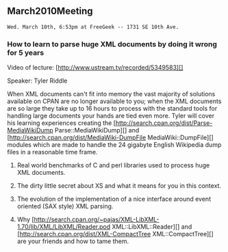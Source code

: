 ## March2010Meeting

    Wed. March 10th, 6:53pm at FreeGeek -- 1731 SE 10th Ave.

### How to learn to parse huge XML documents by doing it wrong for 5 years

Video of lecture: [http://www.ustream.tv/recorded/5349583][]

Speaker: Tyler Riddle

When XML documents can't fit into memory the vast majority of solutions available on CPAN are no longer available to you; when the XML documents are so large they take up to 16 hours to process with the standard tools for handling large documents your hands are tied even more. Tyler will cover his learning experiences creating the [http://search.cpan.org/dist/Parse-MediaWikiDump Parse::MediaWikiDump][] and [http://search.cpan.org/dist/MediaWiki-DumpFile MediaWiki::DumpFile][] modules which are made to handle the 24 gigabyte English Wikipedia dump files in a reasonable time frame.

1) Real world benchmarks of C and perl libraries used to process huge XML documents.

2) The dirty little secret about XS and what it means for you in this context.

3) The evolution of the implementation of a nice interface around event oriented (SAX style) XML parsing.

4) Why [http://search.cpan.org/~pajas/XML-LibXML-1.70/lib/XML/LibXML/Reader.pod XML::LibXML::Reader][] and [http://search.cpan.org/dist/XML-CompactTree XML::CompactTree][] are your friends and how to tame them.
